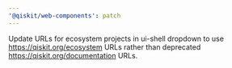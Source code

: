 ```yaml
---
'@qiskit/web-components': patch
---
```


Update URLs for ecosystem projects in ui-shell dropdown to use https://qiskit.org/ecosystem URLs rather than deprecated https://qiskit.org/documentation URLs.

